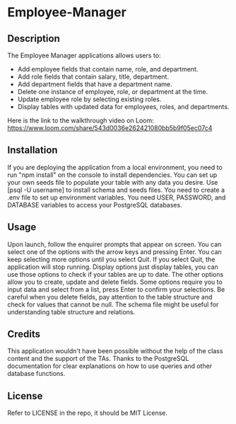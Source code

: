 # Employee-Manager

## Description

The Employee Manager applications allows users to: 

* Add employee fields that contain name, role, and department.
* Add role fields that contain salary, title, department.
* Add department fields that have a department name.
* Delete one instance of employee, role, or department at the time.
* Update employee role by selecting existing roles.
* Display tables with updated data for employees, roles, and departments.
   
 Here is the link to the walkthrough video on Loom: https://www.loom.com/share/543d0036e262421080bb5b9f05ec07c4
 
## Installation

If you are deploying the application from a local environment, you need to run "npm install" on the console to install dependencies. You can set up your own seeds file to populate your table with any data you desire. Use [psql -U username] to install schema and seeds files. You need to create a .env file to set up environment variables. You need USER, PASSWORD, and DATABASE variables to access your PostgreSQL databases. 

## Usage

Upon launch, follow the enquirer prompts that appear on screen. You can select one of the options with the arrow keys and pressing Enter. You can keep selecting more options until you select Quit. If you select Quit, the application will stop running. Display options just display tables, you can use those options to check if your tables are up to date. The other options allow you to create, update and delete fields. Some options require you to input data and select from a list, press Enter to confirm your selections. Be careful when you delete fields, pay attention to the table structure and check for values that cannot be null. The schema file might be useful for understanding table structure and relations.

## Credits

This application wouldn't have been possible without the help of the class content and the support of the TAs. Thanks to the PostgreSQL documentation for clear explanations on how to use queries and other database functions.

## License

Refer to LICENSE in the repo, it should be MIT License.
